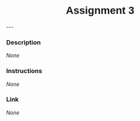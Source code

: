 <h1  style="font-family:  Verdana,  Geneva,  sans-serif;  text-align:center">Assignment  3</h1> 
--- 
 
###  Description 
*None* 
 
###  Instructions 
*None* 
 
###  Link 
*None*
